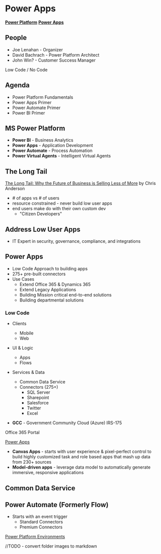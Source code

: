 # Power Apps

[**Power Platform**](https://powerplatform.microsoft.com/en-us/)
[**Power Apps**](https://powerapps.microsoft.com/en-us/)

## People

* Joe Lenahan - Organizer
* David Bachrach - Power Platform Architect
* John Win? - Customer Success Manager

Low Code / No Code

## Agenda

* Power Platform Fundamentals
* Power Apps Primer
* Power Automate Primer
* Power BI Primer

## MS Power Platform

* **Power BI** - Business Analytics
* **Power Apps** - Application Development
* **Power Automate** - Process Automation
* **Power Virtual Agents** - Intelligent Virtual Agents

## The Long Tail

[The Long Tail: Why the Future of Business is Selling Less of More](https://www.amazon.com/dp/1401309666)
by Chris Anderson

* \# of apps vs # of users
* resource constrained - never build low user apps
* end users make do with their own custom dev
  * "Citizen Developers"

## Address Low User Apps


* IT Expert in security, governance, compliance, and integrations

## Power Apps

* Low Code Approach to building apps
* 275+ pre-built connectors
* Use Cases
  * Extend Office 365 & Dynamics 365
  * Extend Legacy Applications
  * Building Mission critical end-to-end solutions
  * Building departmental solutions

### Low Code

* Clients
  * Mobile
  * Web
* UI & Logic
  * Apps
  * Flows
* Services & Data
  * Common Data Service
  * Connectors (275+)
    * SQL Server
    * Sharepoint
    * Salesforce
    * Twitter
    * Excel

* **GCC** - Government Community Cloud (Azure) IRS-175

Office 365 Portal

[Power Apps](https://make.gov.powerapps.us/environments/Default-20b4933b-baad-433c-9c02-70edcc7559c6/home)

* **Canvas Apps** - starts with user experience & pixel-perfect control to build highly customized task and role based apps that mash up data from 230+ sources
* **Model-driven apps** - leverage data model to automatically generate immersive, responsive applications

## Common Data Service

## Power Automate (Formerly Flow)

* Starts with an event trigger
  * Standard Connectors
  * Premium Connectors


[Power Platform Environments](https://docs.microsoft.com/en-us/power-platform/admin/environments-overview)

//TODO - convert folder images to markdown
